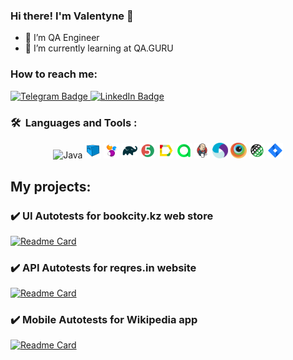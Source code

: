 ### Hi there! I'm Valentyne 👋
- 🔭 I’m QA Engineer
- 🌱 I’m currently learning at QA.GURU

### How to reach me:

  <a href="https://t.me/Almer_Kiuze">
    <img src="https://img.shields.io/badge/Telegram-blue?style=for-the-badge&logo=telegram&logoColor=white" alt="Telegram Badge"/>
  </a>

  <a href="https://www.linkedin.com/in/valentyne-goncharov-843a59213/">
    <img src="https://img.shields.io/badge/LinkedIn-blue?style=for-the-badge&logo=linkedin&logoColor=white" alt="LinkedIn Badge">
  </a>

### 🛠 &nbsp;Languages and Tools :

<p  align="center"> 

<img width="5%" title="Java" test-api="Image/Java.svg">
<img width="5%" title="Selenoid" src="Image/Selenoid.svg">
<img width="5%" title="Selenide" src="Image/Selenide.svg">
<img width="5%" title="Gradle" src="Image/Gradle.svg">
<img width="5%" title="Junit5" src="Image/Junit5.svg">
<img width="5%" title="Allure Report" src="Image/Allure.svg">
<img width="5%" title="Allure TestOps" src="Image/Allure_TO.svg">
<img width="5%" title="Jenkins" src="Image/Jenkins.svg">
<img width="5%" title="Appium" src="Image/Appium.svg">
<img width="5%" title="Browserstack" src="Image/Browserstack.svg">
<img width="5%" title="RestAssured" src="Image/RestAssured.svg">
<img width="5%" title="Jira" src="Image/Jira.svg">

</p>

## My projects:
### :heavy_check_mark: UI Autotests for bookcity.kz web store
[![Readme Card](https://github-readme-stats.vercel.app/api/pin/?username=valgoncharov&repo=final_project_ui)](https://github.com/valgoncharov/final_project_ui)

### :heavy_check_mark: API Autotests for reqres.in website
[![Readme Card](https://github-readme-stats.vercel.app/api/pin/?username=valgoncharov&repo=final_project_api)](https://github.com/valgoncharov/final_project_api)

### :heavy_check_mark: Mobile Autotests for Wikipedia app
[![Readme Card](https://github-readme-stats.vercel.app/api/pin/?username=valgoncharov&repo=final_project_mobile)](https://github.com/valgoncharovB/final_project_mobile)